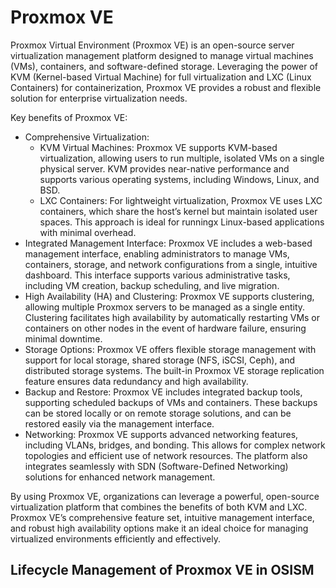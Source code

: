 # Proxmox VE

Proxmox Virtual Environment (Proxmox VE) is an open-source server virtualization management
platform designed to manage virtual machines (VMs), containers, and software-defined storage.
Leveraging the power of KVM (Kernel-based Virtual Machine) for full virtualization and LXC
(Linux Containers) for containerization, Proxmox VE provides a robust and flexible solution
for enterprise virtualization needs.

Key benefits of Proxmox VE:

* Comprehensive Virtualization:
  * KVM Virtual Machines: Proxmox VE supports KVM-based virtualization, allowing users to run
    multiple, isolated VMs on a single physical server. KVM provides near-native performance
    and supports various operating systems, including Windows, Linux, and BSD.
  * LXC Containers: For lightweight virtualization, Proxmox VE uses LXC containers, which share
    the host’s kernel but maintain isolated user spaces. This approach is ideal for runningx
     Linux-based applications with minimal overhead.
* Integrated Management Interface: Proxmox VE includes a web-based management interface, enabling
  administrators to manage VMs, containers, storage, and network configurations from a single,
  intuitive dashboard. This interface supports various administrative tasks, including VM creation,
  backup scheduling, and live migration.
* High Availability (HA) and Clustering: Proxmox VE supports clustering, allowing multiple Proxmox
  servers to be managed as a single entity. Clustering facilitates high availability by automatically
  restarting VMs or containers on other nodes in the event of hardware failure, ensuring minimal downtime.
* Storage Options: Proxmox VE offers flexible storage management with support for local storage,
  shared storage (NFS, iSCSI, Ceph), and distributed storage systems. The built-in Proxmox VE storage
  replication feature ensures data redundancy and high availability.
* Backup and Restore: Proxmox VE includes integrated backup tools, supporting scheduled backups of VMs
  and containers. These backups can be stored locally or on remote storage solutions, and can be restored
  easily via the management interface.
* Networking: Proxmox VE supports advanced networking features, including VLANs, bridges, and bonding.
  This allows for complex network topologies and efficient use of network resources. The platform also
  integrates seamlessly with SDN (Software-Defined Networking) solutions for enhanced network management.

By using Proxmox VE, organizations can leverage a powerful, open-source virtualization platform
that combines the benefits of both KVM and LXC. Proxmox VE’s comprehensive feature set,
intuitive management interface, and robust high availability options make it an ideal choice for
managing virtualized environments efficiently and effectively.

## Lifecycle Management of Proxmox VE in OSISM

